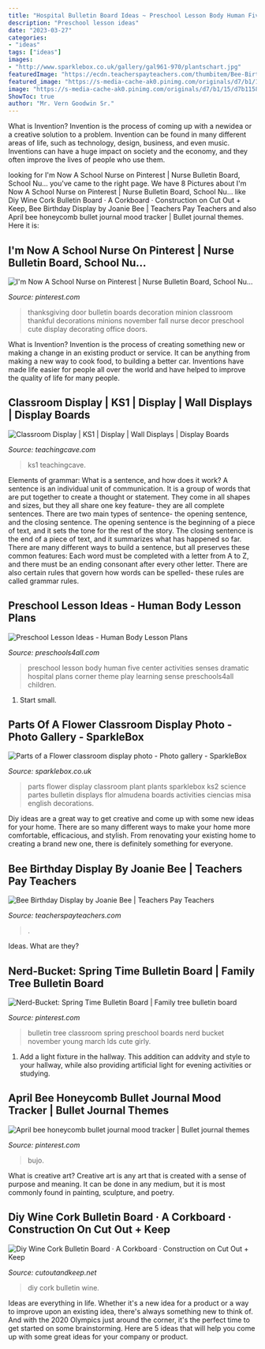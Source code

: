 ```yaml
---
title: "Hospital Bulletin Board Ideas ~ Preschool Lesson Body Human Five Center Activities Senses Dramatic Hospital Plans Corner Theme Play Learning Sense Preschools4all Children"
description: "Preschool lesson ideas"
date: "2023-03-27"
categories:
- "ideas"
tags: ["ideas"]
images:
- "http://www.sparklebox.co.uk/gallery/gal961-970/plantschart.jpg"
featuredImage: "https://ecdn.teacherspayteachers.com/thumbitem/Bee-Birthday-Display-4461398-1589578724/original-4461398-3.jpg"
featured_image: "https://s-media-cache-ak0.pinimg.com/originals/d7/b1/15/d7b1158d54fbed4836f503a7f9ccd728.jpg"
image: "https://s-media-cache-ak0.pinimg.com/originals/d7/b1/15/d7b1158d54fbed4836f503a7f9ccd728.jpg"
ShowToc: true
author: "Mr. Vern Goodwin Sr."
---
```



What is Invention?
Invention is the process of coming up with a newidea or a creative solution to a problem. Invention can be found in many different areas of life, such as technology, design, business, and even music. Inventions can have a huge impact on society and the economy, and they often improve the lives of people who use them.

	

		
looking for I&#039;m Now A School Nurse on Pinterest | Nurse Bulletin Board, School Nu… you've came to the right page. We have 8 Pictures about I&#039;m Now A School Nurse on Pinterest | Nurse Bulletin Board, School Nu… like Diy Wine Cork Bulletin Board · A Corkboard · Construction on Cut Out + Keep, Bee Birthday Display by Joanie Bee | Teachers Pay Teachers and also April bee honeycomb bullet journal mood tracker | Bullet journal themes. Here it is:
		
    
## I&#039;m Now A School Nurse On Pinterest | Nurse Bulletin Board, School Nu…

<img loading=lazy src="https://s-media-cache-ak0.pinimg.com/originals/d7/b1/15/d7b1158d54fbed4836f503a7f9ccd728.jpg" onerror="this.onerror=null;this.src='https://tse4.mm.bing.net/th?id=OIP.b79qJv4zONiW3IW2dLii8AHaJ4&amp;pid=15.1';" alt="I&#039;m Now A School Nurse on Pinterest | Nurse Bulletin Board, School Nu…">

_Source: pinterest.com_

>thanksgiving door bulletin boards decoration minion classroom thankful decorations minions november fall nurse decor preschool cute display decorating office doors. 

	

What is Invention?
Invention is the process of creating something new or making a change in an existing product or service. It can be anything from making a new way to cook food, to building a better car. Inventions have made life easier for people all over the world and have helped to improve the quality of life for many people.

    
## Classroom Display | KS1 | Display | Wall Displays | Display Boards

<img loading=lazy src="https://www.teachingcave.com/wp-content/uploads/2013/10/Star.jpg" onerror="this.onerror=null;this.src='https://tse3.mm.bing.net/th?id=OIP.JSM7LuKsOx9R3LmZ2Li0awHaJ4&amp;pid=15.1';" alt="Classroom Display | KS1 | Display | Wall Displays | Display Boards">

_Source: teachingcave.com_

>ks1 teachingcave. 

	

Elements of grammar: What is a sentence, and how does it work?
A sentence is an individual unit of communication. It is a group of words that are put together to create a thought or statement. They come in all shapes and sizes, but they all share one key feature- they are all complete sentences. There are two main types of sentence- the opening sentence, and the closing sentence. The opening sentence is the beginning of a piece of text, and it sets the tone for the rest of the story. The closing sentence is the end of a piece of text, and it summarizes what has happened so far. There are many different ways to build a sentence, but all preserves these common features: Each word must be completed with a letter from A to Z, and there must be an ending consonant after every other letter. There are also certain rules that govern how words can be spelled- these rules are called grammar rules.

    
## Preschool Lesson Ideas - Human Body Lesson Plans

<img loading=lazy src="http://www.preschools4all.com/images/xpreschool-lesson-ideas.jpg.pagespeed.ic.iOS1_7mEM3.jpg" onerror="this.onerror=null;this.src='https://tse4.mm.bing.net/th?id=OIP.iOS1_7mEM3IGRBRW-34ygAAAAA&amp;pid=15.1';" alt="Preschool Lesson Ideas - Human Body Lesson Plans">

_Source: preschools4all.com_

>preschool lesson body human five center activities senses dramatic hospital plans corner theme play learning sense preschools4all children. 

	

1. Start small.

    
## Parts Of A Flower Classroom Display Photo - Photo Gallery - SparkleBox

<img loading=lazy src="http://www.sparklebox.co.uk/gallery/gal961-970/plantschart.jpg" onerror="this.onerror=null;this.src='https://tse3.mm.bing.net/th?id=OIP.zaXnEA-FpG2VtYkswQt_oAHaD5&amp;pid=15.1';" alt="Parts of a Flower classroom display photo - Photo gallery - SparkleBox">

_Source: sparklebox.co.uk_

>parts flower display classroom plant plants sparklebox ks2 science partes bulletin displays flor almudena boards activities ciencias misa english decorations. 

	

Diy ideas are a great way to get creative and come up with some new ideas for your home. There are so many different ways to make your home more comfortable, efficacious, and stylish. From renovating your existing home to creating a brand new one, there is definitely something for everyone.

    
## Bee Birthday Display By Joanie Bee | Teachers Pay Teachers

<img loading=lazy src="https://ecdn.teacherspayteachers.com/thumbitem/Bee-Birthday-Display-4461398-1589578724/original-4461398-3.jpg" onerror="this.onerror=null;this.src='https://tse3.mm.bing.net/th?id=OIP.7M1voPVcqUTg3QW1vvKAHAAAAA&amp;pid=15.1';" alt="Bee Birthday Display by Joanie Bee | Teachers Pay Teachers">

_Source: teacherspayteachers.com_

>. 

	

Ideas. What are they?

    
## Nerd-Bucket: Spring Time Bulletin Board | Family Tree Bulletin Board

<img loading=lazy src="https://i.pinimg.com/736x/ab/2a/a6/ab2aa6f827af1b64550e0ed4c7ca9092--bulletin-board-tree-march-bulletin-board-ideas.jpg" onerror="this.onerror=null;this.src='https://tse3.mm.bing.net/th?id=OIP.4gW-3bEfFc1qxsi2R6kezQHaJ4&amp;pid=15.1';" alt="Nerd-Bucket: Spring Time Bulletin Board | Family tree bulletin board">

_Source: pinterest.com_

>bulletin tree classroom spring preschool boards nerd bucket november young march lds cute girly. 

	

1. Add a light fixture in the hallway. This addition can addvity and style to your hallway, while also providing artificial light for evening activities or studying.

    
## April Bee Honeycomb Bullet Journal Mood Tracker | Bullet Journal Themes

<img loading=lazy src="https://i.pinimg.com/736x/bb/c5/3d/bbc53d971f286606fc44845390125a04.jpg" onerror="this.onerror=null;this.src='https://tse4.mm.bing.net/th?id=OIP.uKc6ebjCX5i9AcfMW4aKJwHaJ3&amp;pid=15.1';" alt="April bee honeycomb bullet journal mood tracker | Bullet journal themes">

_Source: pinterest.com_

>bujo. 

	

What is creative art?
Creative art is any art that is created with a sense of purpose and meaning. It can be done in any medium, but it is most commonly found in painting, sculpture, and poetry.

    
## Diy Wine Cork Bulletin Board · A Corkboard · Construction On Cut Out + Keep

<img loading=lazy src="https://images.coplusk.net/project_images/43882/image/NocesdeCoton_DIYWineCorkBoard-1_1265218599.jpg" onerror="this.onerror=null;this.src='https://tse4.mm.bing.net/th?id=OIP.a_i9aeesaXErD0kW2LhD3QHaLE&amp;pid=15.1';" alt="Diy Wine Cork Bulletin Board · A Corkboard · Construction on Cut Out + Keep">

_Source: cutoutandkeep.net_

>diy cork bulletin wine. 

	

Ideas are everything in life. Whether it's a new idea for a product or a way to improve upon an existing idea, there's always something new to think of. And with the 2020 Olympics just around the corner, it's the perfect time to get started on some brainstorming. Here are 5 ideas that will help you come up with some great ideas for your company or product.

